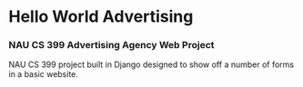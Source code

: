 # Hello World Advertising

### NAU CS 399 Advertising Agency Web Project

NAU CS 399 project built in Django designed to show off a number of forms in a basic website.
